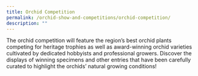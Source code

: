 ```yaml
---
title: Orchid Competition
permalink: /orchid-show-and-competitions/orchid-competition/
description: ""
---
```

The orchid competition will feature the region’s best orchid plants competing for heritage trophies as well as award-winning orchid varieties cultivated by dedicated hobbyists and professional growers. Discover the displays of winning specimens and other entries that have been carefully curated to highlight the orchids’ natural growing conditions!